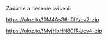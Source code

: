 Zadanie a riesenie cviceni:

https://uloz.to/!0M4As36ri0lY/cv2-zip

https://uloz.to/!MyjHbHN80fRJ/cv4-zip


